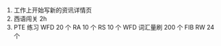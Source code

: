 1. 工作上开始写新的资讯详情页
2. 西语闯关 2h
3. PTE 练习
   WFD 20 个
   RA 10 个
   RS 10 个
   WFD 词汇量刷 200 个
   FIB RW 24 个
